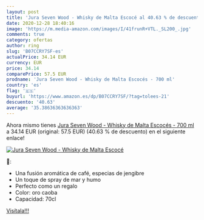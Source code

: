 ```yaml
---
layout: post
title: 'Jura Seven Wood - Whisky de Malta Escocé al 40.63 % de descuento'
date: 2020-12-28 18:40:16
image: 'https://m.media-amazon.com/images/I/41frunR+VTL._SL200_.jpg'
comments: true
category: ofertas
author: ring
slug: 'B07CCRY7SF-es'
actualPrice: 34.14 EUR
currency: EUR
price: 34.14
comparePrice: 57.5 EUR
prodname: 'Jura Seven Wood - Whisky de Malta Escocés - 700 ml'
country: 'es'
flag: '🇪🇸'
buyurl: 'https://www.amazon.es/dp/B07CCRY7SF/?tag=tolees-21'
descuento: '40.63'
average: '35.38636363636363'
---
```


Ahora mismo tienes [Jura Seven Wood - Whisky de Malta Escocés - 700 ml](https://www.amazon.es/dp/B07CCRY7SF/?tag=tolees-21) a 34.14 EUR (original: 57.5 EUR) (40.63 %  de descuento) en el siguiente enlace!

[![Jura Seven Wood - Whisky de Malta Escocé](https://m.media-amazon.com/images/I/41frunR+VTL._SL200_.jpg)](https://www.amazon.es/dp/B07CCRY7SF/?tag=tolees-21)

🔎:

- Una fusión aromática de café, especias de jengibre
- Un toque de spray de mar y humo
- Perfecto como un regalo
- Color: oro caoba
- Capacidad: 70cl

[Visítala!!!](https://www.amazon.es/dp/B07CCRY7SF/?tag=tolees-21)
